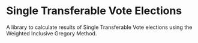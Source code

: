 Single Transferable Vote Elections
==================================

A library to calculate results of Single Transferable Vote elections using the Weighted Inclusive Gregory Method.
